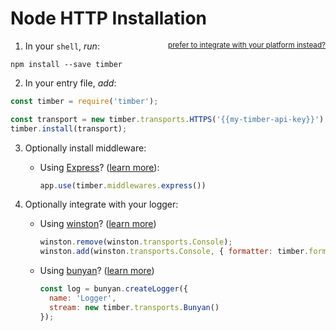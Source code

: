 # Node HTTP Installation

1. In your `shell`, *run*: <small style="float: right" class="platform-alt"><a href="/docs/platforms">prefer to integrate with your platform instead?</a></small>

  ```shell
  npm install --save timber
  ```

2. In your entry file, *add*:

  ```js
  const timber = require('timber');

  const transport = new timber.transports.HTTPS('{{my-timber-api-key}}');
  timber.install(transport);
  ```

3. Optionally install middleware:

    - Using [Express](https://github.com/expressjs/express)? ([learn more](/docs/languages/node/integrations/express)):

      ```js
      app.use(timber.middlewares.express())
      ```

4. Optionally integrate with your logger:

    - Using [winston](https://github.com/winstonjs/winston)? ([learn more](/docs/languages/node/integrations/winston))

      ```js
      winston.remove(winston.transports.Console);
      winston.add(winston.transports.Console, { formatter: timber.formatters.Winston });
      ```

    - Using [bunyan](https://github.com/trentm/node-bunyan)? ([learn more](/docs/languages/node/integrations/bunyan))

      ```js
      const log = bunyan.createLogger({
        name: 'Logger',
        stream: new timber.transports.Bunyan()
      });
      ```